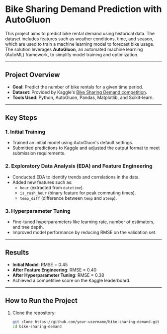 # Bike Sharing Demand Prediction with AutoGluon

This project aims to predict bike rental demand using historical data. The dataset includes features such as weather conditions, time, and season, which are used to train a machine learning model to forecast bike usage. The solution leverages **AutoGluon**, an automated machine learning (AutoML) framework, to simplify model training and optimization.

---

## Project Overview

- **Goal**: Predict the number of bike rentals for a given time period.
- **Dataset**: Provided by Kaggle's [Bike Sharing Demand competition](https://www.kaggle.com/c/bike-sharing-demand).
- **Tools Used**: Python, AutoGluon, Pandas, Matplotlib, and Scikit-learn.

---

## Key Steps

### 1. Initial Training
- Trained an initial model using AutoGluon's default settings.
- Submitted predictions to Kaggle and adjusted the output format to meet submission requirements.

### 2. Exploratory Data Analysis (EDA) and Feature Engineering
- Conducted EDA to identify trends and correlations in the data.
- Added new features such as:
  - `hour` (extracted from `datetime`).
  - `is_rush_hour` (binary feature for peak commuting times).
  - `temp_diff` (difference between `temp` and `atemp`).

### 3. Hyperparameter Tuning
- Fine-tuned hyperparameters like learning rate, number of estimators, and tree depth.
- Improved model performance by reducing RMSE on the validation set.

---

## Results

- **Initial Model**: RMSE = 0.45
- **After Feature Engineering**: RMSE = 0.40
- **After Hyperparameter Tuning**: RMSE = 0.38
- Achieved a competitive score on the Kaggle leaderboard.

---

## How to Run the Project

1. Clone the repository:
   ```bash
   git clone https://github.com/your-username/bike-sharing-demand.git
   cd bike-sharing-demand